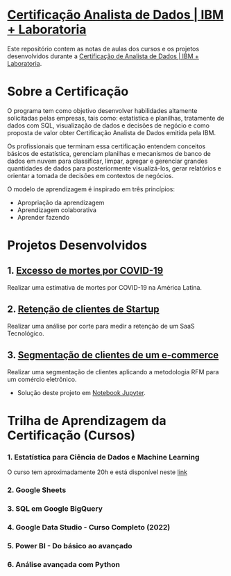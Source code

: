 #  [Certificação Analista de Dados | IBM + Laboratoria](https://www.laboratoria.la/br/certificacao-analise-de-dados)

Este repositório contem as notas de aulas dos cursos e os projetos desenvolvidos durante a [Certificação de Analista de Dados | IBM + Laboratoria](https://www.laboratoria.la/br/certificacao-analise-de-dados).

# Sobre a Certificação

O programa tem como objetivo desenvolver habilidades altamente solicitadas pelas empresas, tais como: estatística e planilhas, tratamente de dados com SQL, visualização de dados e decisões de negócio e como proposta de valor obter Certificação Analista de Dados emitida pela IBM.

Os profissionais que terminam essa certificação entendem conceitos básicos de estatística, gerenciam planilhas e mecanismos de banco de dados em nuvem para classificar, limpar, agregar e gerenciar grandes quantidades de dados para posteriormente visualizá-los, gerar relatórios e orientar a tomada de decisões em contextos de negócios.

O modelo de aprendizagem é inspirado em três princípios:

* Apropriação da aprendizagem
* Aprendizagem colaborativa
* Aprender fazendo

# Projetos Desenvolvidos

## 1. [Excesso de mortes por COVID-19](https://github.com/carlamendescms/certificacao-analista-dados-ibm-laboratoria/blob/main/projetos/01%20-%20Excesso%20de%20mortes%20por%20COVID/projeto01.md)


Realizar uma estimativa de mortes por COVID-19 na América Latina.

## 2. [Retenção de clientes de Startup](https://github.com/carlamendescms/certificacao-analista-dados-ibm-laboratoria/blob/main/projetos/02%20-%20Reten%C3%A7%C3%A3o%20de%20startup%20tecnol%C3%B3gica/projeto02.md)

Realizar uma análise por corte para medir a retenção de um SaaS Tecnológico.

## 3. [Segmentação de clientes de um e-commerce](https://github.com/carlamendescms/certificacao-analista-dados-ibm-laboratoria/blob/0c00d30b49be86ba221511b2124ee51ca24288f2/projetos/03%20-%20Segmenta%C3%A7%C3%A3o%20de%20clientes%20no%20ecommerce/projeto03.md)

Realizar uma segmentação de clientes aplicando a metodologia RFM para um comércio eletrônico.

- Solução deste projeto em [Notebook Jupyter](https://github.com/carlamendescms/certificacao-analista-dados-ibm-laboratoria/blob/d12b1feaa9bbee8c305c5994f6e590be2fe7ec17/projetos/03%20-%20Segmenta%C3%A7%C3%A3o%20de%20clientes%20no%20ecommerce/segmentacao-clientes-ecommerce.ipynb).



# Trilha de Aprendizagem da Certificação (Cursos)

### 1. Estatística para Ciência de Dados e Machine Learning

O curso tem aproximadamente 20h e está disponível neste [link](https://ibmcsr.udemy.com/course/estatistica-para-ciencia-de-dados-machine-learning/)

### 2. Google Sheets

### 3. SQL em Google BigQuery

### 4. Google Data Studio - Curso Completo (2022)

### 5. Power BI - Do básico ao avançado

### 6. Análise avançada com Python


